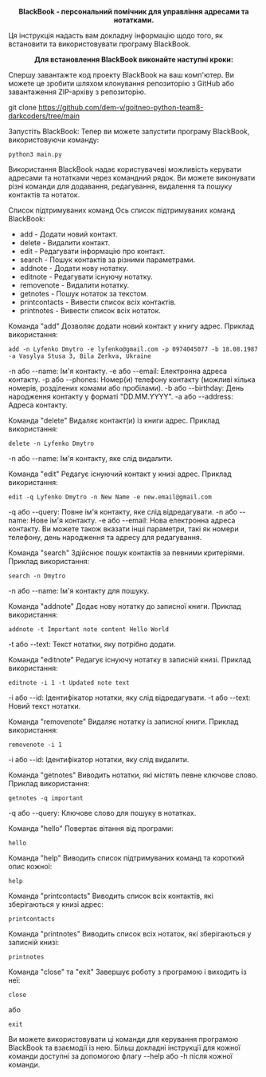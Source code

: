<p align="center"><b>BlackBook - персональний помічник для управління адресами та нотатками.</b></p> Ця інструкція надасть вам докладну інформацію щодо того, як встановити та використовувати програму BlackBook.

<p align="center"><b>Для встановлення BlackBook виконайте наступні кроки:</b></p> 

Спершу завантажте код проекту BlackBook на ваш комп'ютер. Ви можете це зробити шляхом клонування репозиторію з GitHub або завантаження ZIP-архіву з репозиторію.

git clone https://github.com/dem-v/goitneo-python-team8-darkcoders/tree/main

Запустіть BlackBook: Тепер ви можете запустити програму BlackBook, використовуючи команду:

```shell
python3 main.py
```

Використання
BlackBook надає користувачеві можливість керувати адресами та нотатками через командний рядок. Ви можете виконувати різні команди для додавання, редагування, видалення та пошуку контактів та нотаток.

Список підтримуваних команд
Ось список підтримуваних команд BlackBook:

- add - Додати новий контакт.
- delete - Видалити контакт.
- edit - Редагувати інформацію про контакт.
- search - Пошук контактів за різними параметрами.
- addnote - Додати нову нотатку.
- editnote - Редагувати існуючу нотатку.
- removenote - Видалити нотатку.
- getnotes - Пошук нотаток за текстом.
- printcontacts - Вивести список всіх контактів.
- printnotes - Вивести список всіх нотаток.

Команда "add"
Дозволяє додати новий контакт у книгу адрес. Приклад використання:

```shell
add -n Lyfenko Dmytro -e lyfenko@gmail.com -p 0974045077 -b 18.08.1987 -a Vasylya Stusa 3, Bila Zerkva, Ukraine
```

-n або --name: Ім'я контакту.
-e або --email: Електронна адреса контакту.
-p або --phones: Номер(и) телефону контакту (можливі кілька номерів, розділених комами або пробілами).
-b або --birthday: День народження контакту у форматі "DD.MM.YYYY".
-a або --address: Адреса контакту.

Команда "delete"
Видаляє контакт(и) із книги адрес. Приклад використання:

```shell
delete -n Lyfenko Dmytro
```

-n або --name: Ім'я контакту, яке слід видалити.

Команда "edit"
Редагує існуючий контакт у книзі адрес. Приклад використання:

```shell
edit -q Lyfenko Dmytro -n New Name -e new.email@gmail.com
```

-q або --query: Повне ім'я контакту, яке слід відредагувати.
-n або --name: Нове ім'я контакту.
-e або --email: Нова електронна адреса контакту.
Ви можете також вказати інші параметри, такі як номери телефону, день народження та адресу для редагування.

Команда "search"
Здійснює пошук контактів за певними критеріями. Приклад використання:

```shell
search -n Dmytro
```

-n або --name: Ім'я контакту для пошуку.

Команда "addnote"
Додає нову нотатку до записної книги. Приклад використання:

```shell
addnote -t Important note content Hello World
```

-t або --text: Текст нотатки, яку потрібно додати.

Команда "editnote"
Редагує існуючу нотатку в записній книзі. Приклад використання:

```shell
editnote -i 1 -t Updated note text
```

-i або --id: Ідентифікатор нотатки, яку слід відредагувати.
-t або --text: Новий текст нотатки.

Команда "removenote"
Видаляє нотатку із записної книги. Приклад використання:

```shell
removenote -i 1
```

-i або --id: Ідентифікатор нотатки, яку слід видалити.

Команда "getnotes"
Виводить нотатки, які містять певне ключове слово. Приклад використання:

```shell
getnotes -q important
```

-q або --query: Ключове слово для пошуку в нотатках.

Команда "hello"
Повертає вітання від програми:

```shell
hello
```

Команда "help"
Виводить список підтримуваних команд та короткий опис кожної:

```shell
help
```

Команда "printcontacts"
Виводить список всіх контактів, які зберігаються у книзі адрес:

```shell
printcontacts
```

Команда "printnotes"
Виводить список всіх нотаток, які зберігаються у записній книзі:

```shell
printnotes
```

Команда "close" та "exit"
Завершує роботу з програмою і виходить із неї:

```shell
close
```

або

```shell
exit
```

Ви можете використовувати ці команди для керування програмою BlackBook та взаємодії із нею. Більш докладні інструкції для кожної команди доступні за допомогою флагу --help або -h після кожної команди.